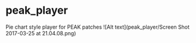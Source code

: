 # peak_player
Pie chart style player for PEAK patches
![Alt text](peak_player/Screen Shot 2017-03-25 at 21.04.08.png)

